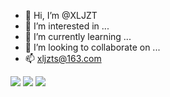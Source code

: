 - 👋 Hi, I’m @XLJZT
- 👀 I’m interested in ...
- 🌱 I’m currently learning ...
- 💞️ I’m looking to collaborate on ...
- 📫 xljzts@163.com



![](https://github-profile-summary-cards.vercel.app/api/cards/profile-details?username=XLJZT&theme=github)
![](https://github-profile-summary-cards.vercel.app/api/cards/most-commit-language?username=leizhenpeng&theme=github)
![](https://github-profile-summary-cards.vercel.app/api/cards/stats?username=leizhenpeng&theme=github)
<!---
XLJZT/XLJZT is a ✨ special ✨ repository because its `README.md` (this file) appears on your GitHub profile.
You can click the Preview link to take a look at your changes.
--->
